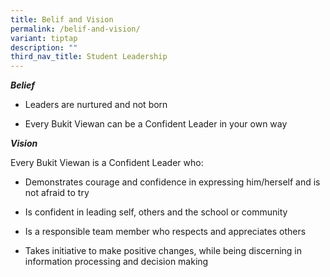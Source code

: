 ```yaml
---
title: Belif and Vision
permalink: /belif-and-vision/
variant: tiptap
description: ""
third_nav_title: Student Leadership
---
```

<p><strong><em>Belief</em></strong>
</p>
<ul data-tight="true" class="tight">
<li>
<p>Leaders are nurtured and not born</p>
</li>
<li>
<p>Every Bukit Viewan can be a Confident Leader in your own way</p>
</li>
</ul>
<p></p>
<p><strong><em>Vision</em></strong>
</p>
<p>Every Bukit Viewan is a Confident Leader who:</p>
<ul data-tight="true" class="tight">
<li>
<p>Demonstrates courage and confidence in expressing him/herself and is not
afraid to try</p>
</li>
<li>
<p>Is confident in leading self, others and the school or community</p>
</li>
<li>
<p>Is a responsible team member who respects and appreciates others</p>
</li>
<li>
<p>Takes initiative to make positive changes, while being discerning in information
processing and decision making</p>
</li>
</ul>
<p></p>